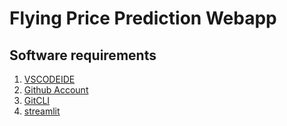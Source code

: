 # Flying Price Prediction Webapp
## Software requirements
1. [VSCODEIDE](https://code.visualstudio.com/)
2. [Github Account](https://github.com/)
3. [GitCLI](https://git-scm.com/downloads)
4. [streamlit](https://streamlit.io/cloud)
